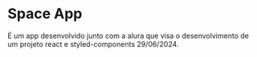 # Space App

É um app desenvolvido junto com a alura que visa o desenvolvimento de um projeto react e styled-components 29/06/2024.